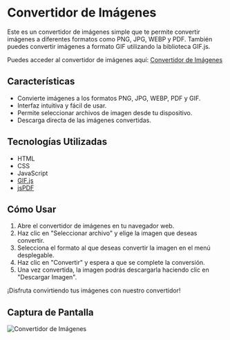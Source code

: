 # Convertidor de Imágenes

Este es un convertidor de imágenes simple que te permite convertir imágenes a diferentes formatos como PNG, JPG, WEBP y PDF. También puedes convertir imágenes a formato GIF utilizando la biblioteca GIF.js.

Puedes acceder al convertidor de imágenes aquí: [Convertidor de Imágenes](https://javierrm11.github.io/Convert/)

## Características

- Convierte imágenes a los formatos PNG, JPG, WEBP, PDF y GIF.
- Interfaz intuitiva y fácil de usar.
- Permite seleccionar archivos de imagen desde tu dispositivo.
- Descarga directa de las imágenes convertidas.

## Tecnologías Utilizadas

- HTML
- CSS
- JavaScript
- [GIF.js](https://github.com/jnordberg/gif.js/)
- [jsPDF](https://github.com/MrRio/jsPDF)

## Cómo Usar

1. Abre el convertidor de imágenes en tu navegador web.
2. Haz clic en "Seleccionar archivo" y elige la imagen que deseas convertir.
3. Selecciona el formato al que deseas convertir la imagen en el menú desplegable.
4. Haz clic en "Convertir" y espera a que se complete la conversión.
5. Una vez convertida, la imagen podrás descargarla haciendo clic en "Descargar Imagen".

¡Disfruta convirtiendo tus imágenes con nuestro convertidor!

## Captura de Pantalla

![Convertidor de Imágenes](screenshot.png)
